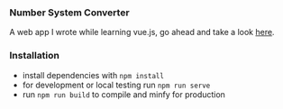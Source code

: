 ### Number System Converter

A web app I wrote while learning vue.js, go ahead and take a look [here](https://fx-tm.de/nsc/).

### Installation

- install dependencies with `npm install`
- for development or local testing run `npm run serve`
- run `npm run build` to compile and minfy for production


